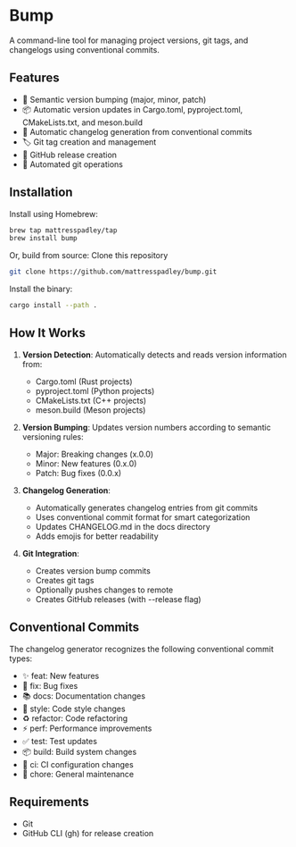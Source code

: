 # Bump

A command-line tool for managing project versions, git tags, and changelogs using conventional commits.

## Features

- 🔢 Semantic version bumping (major, minor, patch)
- 📦 Automatic version updates in Cargo.toml, pyproject.toml, CMakeLists.txt, and meson.build
- 📝 Automatic changelog generation from conventional commits
- 🏷️ Git tag creation and management
- 🚀 GitHub release creation
- 🔄 Automated git operations

## Installation

Install using Homebrew:
```bash
brew tap mattresspadley/tap
brew install bump
```

Or, build from source:
Clone this repository
```bash
git clone https://github.com/mattresspadley/bump.git
```
Install the binary:
```bash
cargo install --path .
```


## How It Works

1. **Version Detection**: Automatically detects and reads version information from:
   - Cargo.toml (Rust projects)
   - pyproject.toml (Python projects)
   - CMakeLists.txt (C++ projects)
   - meson.build (Meson projects)

2. **Version Bumping**: Updates version numbers according to semantic versioning rules:
   - Major: Breaking changes (x.0.0)
   - Minor: New features (0.x.0)
   - Patch: Bug fixes (0.0.x)

3. **Changelog Generation**: 
   - Automatically generates changelog entries from git commits
   - Uses conventional commit format for smart categorization
   - Updates CHANGELOG.md in the docs directory
   - Adds emojis for better readability

4. **Git Integration**:
   - Creates version bump commits
   - Creates git tags
   - Optionally pushes changes to remote
   - Creates GitHub releases (with --release flag)

## Conventional Commits

The changelog generator recognizes the following conventional commit types:

- ✨ feat: New features
- 🐛 fix: Bug fixes
- 📚 docs: Documentation changes
- 💎 style: Code style changes
- ♻️ refactor: Code refactoring
- ⚡️ perf: Performance improvements
- ✅ test: Test updates
- 📦 build: Build system changes
- 👷 ci: CI configuration changes
- 🔧 chore: General maintenance

## Requirements

- Git
- GitHub CLI (gh) for release creation

